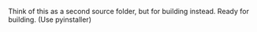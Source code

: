 Think of this as a second source folder, but for building instead.
Ready for building. (Use pyinstaller)
